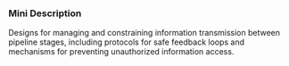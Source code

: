 ### Mini Description

Designs for managing and constraining information transmission between pipeline stages, including protocols for safe feedback loops and mechanisms for preventing unauthorized information access.
